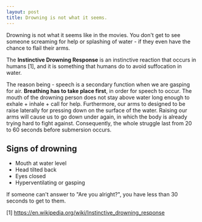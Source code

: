 ```yaml
---
layout: post
title: Drowning is not what it seems.
---
```


Drowning is not what it seems like in the movies. You don't get to see someone screaming for help or splashing of water - if they even have the chance to flail their arms.

The **Instinctive Drowning Response** is an instinctive reaction that occurs in humans [1], and it is something that humans do to avoid suffocation in water.

The reason being - speech is a secondary function when we are gasping for air. **Breathing has to take place first**, in order for speech to occur. The mouth of the drowning person does not stay above water long enough to exhale + inhale + call for help. Furthermore, our arms to designed to be raise laterally for pressing down on the surface of the water. Raising our arms will cause us to go down under again, in which the body is already trying hard to fight against. Consequently, the whole struggle last from 20 to 60 seconds before submersion occurs.

## Signs of drowning

- Mouth at water level
- Head tilted back
- Eyes closed
- Hyperventilating or gasping

If someone can't answer to "Are you alright?", you have less than 30 seconds to get to them.

[1] https://en.wikipedia.org/wiki/Instinctive_drowning_response
